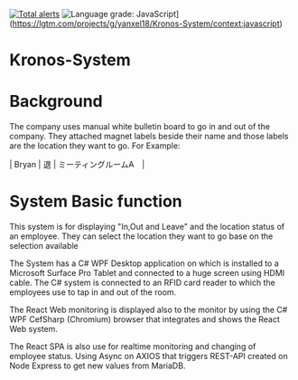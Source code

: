 [![Total alerts](https://img.shields.io/lgtm/alerts/g/yanxel18/Kronos-System.svg?logo=lgtm&logoWidth=18)](https://lgtm.com/projects/g/yanxel18/Kronos-System/alerts/)
![Language grade: JavaScript](https://img.shields.io/lgtm/grade/javascript/g/yanxel18/Kronos-System.svg?logo=lgtm&logoWidth=18)](https://lgtm.com/projects/g/yanxel18/Kronos-System/context:javascript)
# Kronos-System
# Background
The company uses manual white bulletin board to go in and out of the company.
They attached magnet labels beside their name and those labels are the location they want to go. 
For Example:

| Bryan | 退 | ミーティングルームA　| <Meeting Room A>

# System Basic function
This system is for displaying "In,Out and Leave" and the location status of an employee.
They can select the location they want to go base on the selection available

The System has a C# WPF Desktop application on which is installed to a Microsoft Surface Pro Tablet
and connected to a huge screen using HDMI cable. The C# system is connected to an RFID card reader
to which the employees use to tap in and out of the room.

The React Web monitoring is displayed also to the monitor by using the C# WPF CefSharp (Chromium) browser
that integrates and shows the React Web system.

The React SPA is also use for realtime monitoring and changing of employee status. Using Async on AXIOS 
that triggers REST-API created on Node Express to get new values from MariaDB.
